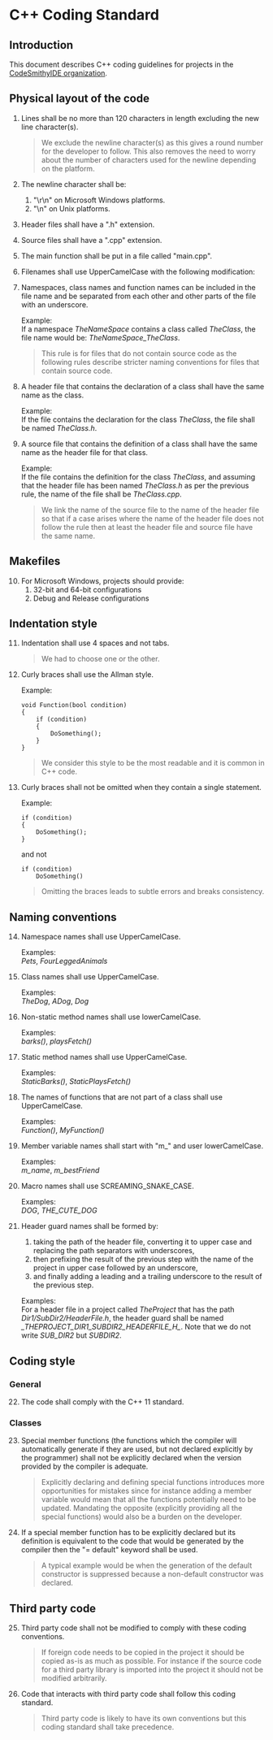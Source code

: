 # C++ Coding Standard

## Introduction

This document describes C++ coding guidelines for projects in the [CodeSmithyIDE organization](https://github.com/CodeSmithyIDE).

## Physical layout of the code

1. Lines shall be no more than 120 characters in length excluding the new line character(s).

    > We exclude the newline character(s) as this gives a round number for the developer to follow. This also removes the need
    > to worry about the number of characters used for the newline depending on the platform.

1. The newline character shall be:
    1. "\r\n" on Microsoft Windows platforms.
    1. "\n" on Unix platforms.

1. Header files shall have a ".h" extension.

1. Source files shall have a ".cpp" extension.

1. The main function shall be put in a file called "main.cpp".

1. Filenames shall use UpperCamelCase with the following modification:

1. Namespaces, class names and function names can be included in the file name and be separated from each other and other parts
   of the file with an underscore.

    Example:\
    If a namespace *TheNameSpace* contains a class called *TheClass*, the file name would be: *TheNameSpace_TheClass*.

    > This rule is for files that do not contain source code as the following rules describe stricter naming conventions for files
    > that contain source code.

1. A header file that contains the declaration of a class shall have the same name as the class.

    Example:\
    If the file contains the declaration for the class *TheClass*, the file shall be named *TheClass.h*.

1. A source file that contains the definition of a class shall have the same name as the header file for that class.

    Example:\
    If the file contains the definition for the class *TheClass*, and assuming that the header file has been named *TheClass.h* as
    per the previous rule, the name of the file shall be *TheClass.cpp*.

    > We link the name of the source file to the name of the header file so that if a case arises where the name of the header file
    > does not follow the rule then at least the header file and source file have the same name.

## Makefiles

10. For Microsoft Windows, projects should provide:
    1. 32-bit and 64-bit configurations
    1. Debug and Release configurations

## Indentation style

11. Indentation shall use 4 spaces and not tabs.

    > We had to choose one or the other.

1. Curly braces shall use the Allman style.

     Example:
     ```
     void Function(bool condition)
     {
         if (condition)
         {
             DoSomething();
         }   
     }
     ```

    > We consider this style to be the most readable and it is common in C++ code.

1. Curly braces shall not be omitted when they contain a single statement.

    Example:
    ```
    if (condition)
    {
        DoSomething();
    }
    ```
    and not
    ```
    if (condition)
        DoSomething()
    ```

    > Omitting the braces leads to subtle errors and breaks consistency.

## Naming conventions

14. Namespace names shall use UpperCamelCase.

    Examples:\
    *Pets*, *FourLeggedAnimals*

1. Class names shall use UpperCamelCase.

    Examples:\
    *TheDog*, *ADog*, *Dog*

1. Non-static method names shall use lowerCamelCase.

    Examples:\
    *barks()*, *playsFetch()*

1. Static method names shall use UpperCamelCase.

    Examples:\
    *StaticBarks()*, *StaticPlaysFetch()*

1. The names of functions that are not part of a class shall use UpperCamelCase.

    Examples:\
    *Function()*, *MyFunction()*

1. Member variable names shall start with "m_" and user lowerCamelCase.

    Examples:\
    *m_name*, *m_bestFriend*

1. Macro names shall use SCREAMING_SNAKE_CASE.

    Examples:\
    *DOG*, *THE_CUTE_DOG*

1. Header guard names shall be formed by:
    1. taking the path of the header file, converting it to upper case and replacing the path separators with underscores,
    1. then prefixing the result of the previous step with the name of the project in upper case followed by an underscore,
    1. and finally adding a leading and a trailing underscore to the result of the previous step.

    Examples:\
    For a header file in a project called *TheProject* that has the path *Dir1/SubDir2/HeaderFile.h*, the header guard shall be named
    *\_THEPROJECT_DIR1_SUBDIR2_HEADERFILE_H\_*. Note that we do not write *SUB_DIR2* but *SUBDIR2*.

## Coding style

### General

22. The code shall comply with the C++ 11 standard.

### Classes

23. Special member functions (the functions which the compiler will automatically generate if they are used, but not declared
    explicitly by the programmer) shall not be explicitly declared when the version provided by the compiler is adequate.

     > Explicitly declaring and defining special functions introduces more opportunities for mistakes since for instance adding
     > a member variable would mean that all the functions potentially need to be updated. Mandating the opposite (explicitly 
     > providing all the special functions) would also be a burden on the developer.

23. If a special member function has to be explicitly declared but its definition is equivalent to the code that would be generated
    by the compiler then the "= default" keyword shall be used.

    > A typical example would be when the generation of the default constructor is suppressed because a non-default constructor was
    > declared.

## Third party code

25. Third party code shall not be modified to comply with these coding conventions.

     > If foreign code needs to be copied in the project it should be copied as-is as much as possible. For instance if the source
     > code for a third party library is imported into the project it should not be modified arbitrarily.

25. Code that interacts with third party code shall follow this coding standard.

     > Third party code is likely to have its own conventions but this coding standard shall take precedence.